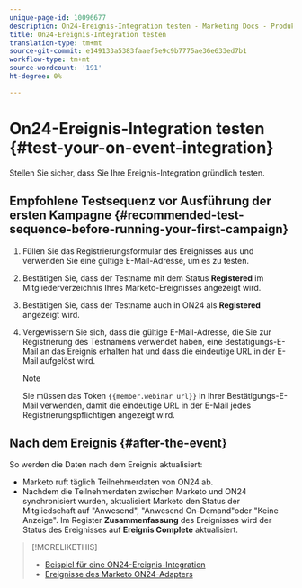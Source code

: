 ```yaml
---
unique-page-id: 10096677
description: On24-Ereignis-Integration testen - Marketing Docs - Produktdokumentation
title: On24-Ereignis-Integration testen
translation-type: tm+mt
source-git-commit: e149133a5383faaef5e9c9b7775ae36e633ed7b1
workflow-type: tm+mt
source-wordcount: '191'
ht-degree: 0%

---
```



# On24-Ereignis-Integration testen {#test-your-on-event-integration}

Stellen Sie sicher, dass Sie Ihre Ereignis-Integration gründlich testen.

## Empfohlene Testsequenz vor Ausführung der ersten Kampagne {#recommended-test-sequence-before-running-your-first-campaign}

1. Füllen Sie das Registrierungsformular des Ereignisses aus und verwenden Sie eine gültige E-Mail-Adresse, um es zu testen.
1. Bestätigen Sie, dass der Testname mit dem Status **Registered** im Mitgliederverzeichnis Ihres Marketo-Ereignisses angezeigt wird.
1. Bestätigen Sie, dass der Testname auch in ON24 als **Registered** angezeigt wird.
1. Vergewissern Sie sich, dass die gültige E-Mail-Adresse, die Sie zur Registrierung des Testnamens verwendet haben, eine Bestätigungs-E-Mail an das Ereignis erhalten hat und dass die eindeutige URL in der E-Mail aufgelöst wird.

   >[!NOTE]
   >
   >Sie müssen das Token `{{member.webinar url}}` in Ihrer Bestätigungs-E-Mail verwenden, damit die eindeutige URL in der E-Mail jedes Registrierungspflichtigen angezeigt wird.

## Nach dem Ereignis {#after-the-event}

So werden die Daten nach dem Ereignis aktualisiert:

* Marketo ruft täglich Teilnehmerdaten von ON24 ab.
* Nachdem die Teilnehmerdaten zwischen Marketo und ON24 synchronisiert wurden, aktualisiert Marketo den Status der Mitgliedschaft auf &quot;Anwesend&quot;, &quot;Anwesend On-Demand&quot;oder &quot;Keine Anzeige&quot;. Im Register **Zusammenfassung** des Ereignisses wird der Status des Ereignisses auf **Ereignis Complete** aktualisiert.

>[!MORELIKETHIS]
>
>* [Beispiel für eine ON24-Ereignis-Integration](example-on24-event-integration.md)
>* [Ereignisse des Marketo ON24-Adapters](understanding-marketo-on24-adapter-events.md)

>



